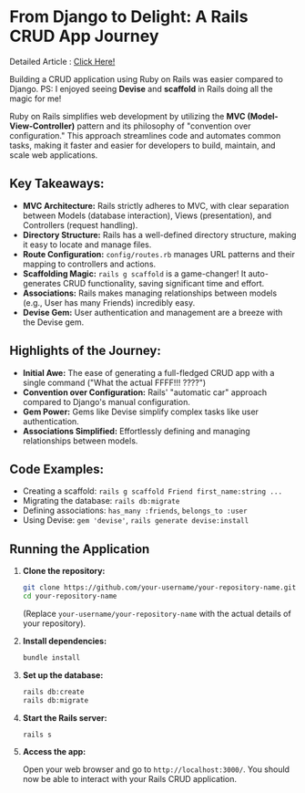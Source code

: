 # From Django to Delight: A Rails CRUD App Journey

Detailed Article : [Click Here!](https://github.com/ARYANK-08/aiwitharyan/tree/main/Ruby/ruby%20on%20rails)

Building a CRUD application using Ruby on Rails was easier compared to Django. PS: I enjoyed seeing **Devise** and **scaffold** in Rails doing all the magic for me! 

Ruby on Rails simplifies web development by utilizing the **MVC (Model-View-Controller)** pattern and its philosophy of "convention over configuration." This approach streamlines code and automates common tasks, making it faster and easier for developers to build, maintain, and scale web applications.

## Key Takeaways:

* **MVC Architecture:** Rails strictly adheres to MVC, with clear separation between Models (database interaction), Views (presentation), and Controllers (request handling).
* **Directory Structure:** Rails has a well-defined directory structure, making it easy to locate and manage files.
* **Route Configuration:**  `config/routes.rb`  manages URL patterns and their mapping to controllers and actions.
* **Scaffolding Magic:**  `rails g scaffold` is a game-changer! It auto-generates CRUD functionality, saving significant time and effort.
* **Associations:**  Rails makes managing relationships between models (e.g., User has many Friends) incredibly easy.
* **Devise Gem:** User authentication and management are a breeze with the Devise gem.

## Highlights of the Journey:

* **Initial Awe:**  The ease of generating a full-fledged CRUD app with a single command ("What the actual FFFF!!! ????")
* **Convention over Configuration:**  Rails' "automatic car" approach compared to Django's manual configuration.
* **Gem Power:**  Gems like Devise simplify complex tasks like user authentication.
* **Associations Simplified:**  Effortlessly defining and managing relationships between models.

## Code Examples:

* Creating a scaffold: `rails g scaffold Friend first_name:string ...`
* Migrating the database: `rails db:migrate`
* Defining associations: `has_many :friends`, `belongs_to :user`
* Using Devise: `gem 'devise'`, `rails generate devise:install`

## Running the Application

1. **Clone the repository:**

   ```bash
   git clone https://github.com/your-username/your-repository-name.git 
   cd your-repository-name 
   ```

   (Replace  `your-username/your-repository-name` with the actual details of your repository).

2. **Install dependencies:**

   ```bash
   bundle install
   ```

3. **Set up the database:**

   ```bash
   rails db:create
   rails db:migrate
   ```

4. **Start the Rails server:**

   ```bash
   rails s
   ```

5. **Access the app:**

   Open your web browser and go to `http://localhost:3000/`. You should now be able to interact with your Rails CRUD application.

